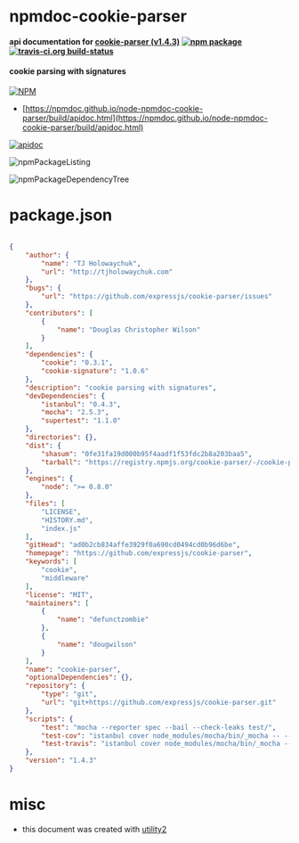 # npmdoc-cookie-parser

#### api documentation for  [cookie-parser (v1.4.3)](https://github.com/expressjs/cookie-parser)  [![npm package](https://img.shields.io/npm/v/npmdoc-cookie-parser.svg?style=flat-square)](https://www.npmjs.org/package/npmdoc-cookie-parser) [![travis-ci.org build-status](https://api.travis-ci.org/npmdoc/node-npmdoc-cookie-parser.svg)](https://travis-ci.org/npmdoc/node-npmdoc-cookie-parser)

#### cookie parsing with signatures

[![NPM](https://nodei.co/npm/cookie-parser.png?downloads=true&downloadRank=true&stars=true)](https://www.npmjs.com/package/cookie-parser)

- [https://npmdoc.github.io/node-npmdoc-cookie-parser/build/apidoc.html](https://npmdoc.github.io/node-npmdoc-cookie-parser/build/apidoc.html)

[![apidoc](https://npmdoc.github.io/node-npmdoc-cookie-parser/build/screenCapture.buildCi.browser.%252Ftmp%252Fbuild%252Fapidoc.html.png)](https://npmdoc.github.io/node-npmdoc-cookie-parser/build/apidoc.html)

![npmPackageListing](https://npmdoc.github.io/node-npmdoc-cookie-parser/build/screenCapture.npmPackageListing.svg)

![npmPackageDependencyTree](https://npmdoc.github.io/node-npmdoc-cookie-parser/build/screenCapture.npmPackageDependencyTree.svg)



# package.json

```json

{
    "author": {
        "name": "TJ Holowaychuk",
        "url": "http://tjholowaychuk.com"
    },
    "bugs": {
        "url": "https://github.com/expressjs/cookie-parser/issues"
    },
    "contributors": [
        {
            "name": "Douglas Christopher Wilson"
        }
    ],
    "dependencies": {
        "cookie": "0.3.1",
        "cookie-signature": "1.0.6"
    },
    "description": "cookie parsing with signatures",
    "devDependencies": {
        "istanbul": "0.4.3",
        "mocha": "2.5.3",
        "supertest": "1.1.0"
    },
    "directories": {},
    "dist": {
        "shasum": "0fe31fa19d000b95f4aadf1f53fdc2b8a203baa5",
        "tarball": "https://registry.npmjs.org/cookie-parser/-/cookie-parser-1.4.3.tgz"
    },
    "engines": {
        "node": ">= 0.8.0"
    },
    "files": [
        "LICENSE",
        "HISTORY.md",
        "index.js"
    ],
    "gitHead": "ad0b2cb834affe3929f0a690cd0494cd0b96d6be",
    "homepage": "https://github.com/expressjs/cookie-parser",
    "keywords": [
        "cookie",
        "middleware"
    ],
    "license": "MIT",
    "maintainers": [
        {
            "name": "defunctzombie"
        },
        {
            "name": "dougwilson"
        }
    ],
    "name": "cookie-parser",
    "optionalDependencies": {},
    "repository": {
        "type": "git",
        "url": "git+https://github.com/expressjs/cookie-parser.git"
    },
    "scripts": {
        "test": "mocha --reporter spec --bail --check-leaks test/",
        "test-cov": "istanbul cover node_modules/mocha/bin/_mocha -- --reporter dot --check-leaks test/",
        "test-travis": "istanbul cover node_modules/mocha/bin/_mocha --report lcovonly -- --reporter spec --check-leaks test/"
    },
    "version": "1.4.3"
}
```



# misc
- this document was created with [utility2](https://github.com/kaizhu256/node-utility2)
